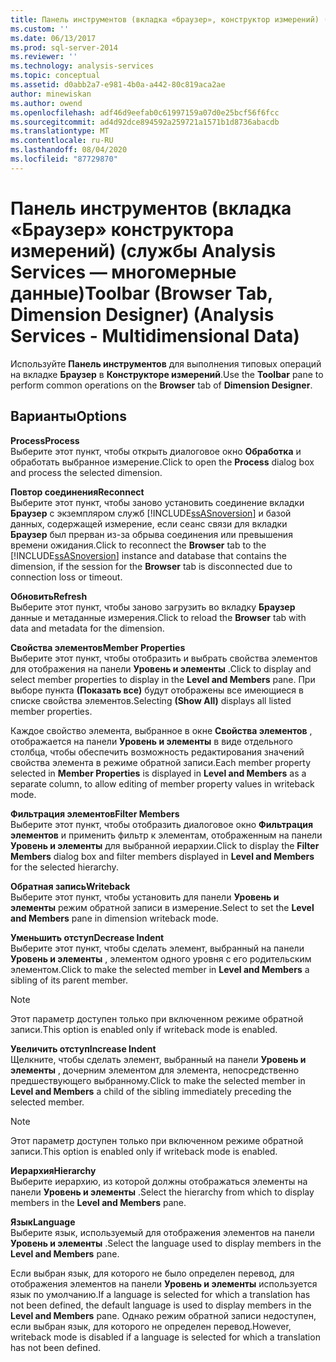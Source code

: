 ```yaml
---
title: Панель инструментов (вкладка «браузер», конструктор измерений) (Analysis Services-многомерные данные) | Документация Майкрософт
ms.custom: ''
ms.date: 06/13/2017
ms.prod: sql-server-2014
ms.reviewer: ''
ms.technology: analysis-services
ms.topic: conceptual
ms.assetid: d0abb2a7-e981-4b0a-a442-80c819aca2ae
author: minewiskan
ms.author: owend
ms.openlocfilehash: adf46d9eefab0c61997159a07d0e25bcf56f6fcc
ms.sourcegitcommit: ad4d92dce894592a259721a1571b1d8736abacdb
ms.translationtype: MT
ms.contentlocale: ru-RU
ms.lasthandoff: 08/04/2020
ms.locfileid: "87729870"
---
```

# <a name="toolbar-browser-tab-dimension-designer-analysis-services---multidimensional-data"></a><span data-ttu-id="2f80a-102">Панель инструментов (вкладка «Браузер» конструктора измерений) (службы Analysis Services — многомерные данные)</span><span class="sxs-lookup"><span data-stu-id="2f80a-102">Toolbar (Browser Tab, Dimension Designer) (Analysis Services - Multidimensional Data)</span></span>
  <span data-ttu-id="2f80a-103">Используйте **Панель инструментов** для выполнения типовых операций на вкладке **Браузер** в **Конструкторе измерений**.</span><span class="sxs-lookup"><span data-stu-id="2f80a-103">Use the **Toolbar** pane to perform common operations on the **Browser** tab of **Dimension Designer**.</span></span>  
  
## <a name="options"></a><span data-ttu-id="2f80a-104">Варианты</span><span class="sxs-lookup"><span data-stu-id="2f80a-104">Options</span></span>  
 <span data-ttu-id="2f80a-105">**Process**</span><span class="sxs-lookup"><span data-stu-id="2f80a-105">**Process**</span></span>  
 <span data-ttu-id="2f80a-106">Выберите этот пункт, чтобы открыть диалоговое окно **Обработка** и обработать выбранное измерение.</span><span class="sxs-lookup"><span data-stu-id="2f80a-106">Click to open the **Process** dialog box and process the selected dimension.</span></span>  
  
 <span data-ttu-id="2f80a-107">**Повтор соединения**</span><span class="sxs-lookup"><span data-stu-id="2f80a-107">**Reconnect**</span></span>  
 <span data-ttu-id="2f80a-108">Выберите этот пункт, чтобы заново установить соединение вкладки **Браузер** с экземпляром служб [!INCLUDE[ssASnoversion](../includes/ssasnoversion-md.md)] и базой данных, содержащей измерение, если сеанс связи для вкладки **Браузер** был прерван из-за обрыва соединения или превышения времени ожидания.</span><span class="sxs-lookup"><span data-stu-id="2f80a-108">Click to reconnect the **Browser** tab to the [!INCLUDE[ssASnoversion](../includes/ssasnoversion-md.md)] instance and database that contains the dimension, if the session for the **Browser** tab is disconnected due to connection loss or timeout.</span></span>  
  
 <span data-ttu-id="2f80a-109">**Обновить**</span><span class="sxs-lookup"><span data-stu-id="2f80a-109">**Refresh**</span></span>  
 <span data-ttu-id="2f80a-110">Выберите этот пункт, чтобы заново загрузить во вкладку **Браузер** данные и метаданные измерения.</span><span class="sxs-lookup"><span data-stu-id="2f80a-110">Click to reload the **Browser** tab with data and metadata for the dimension.</span></span>  
  
 <span data-ttu-id="2f80a-111">**Свойства элементов**</span><span class="sxs-lookup"><span data-stu-id="2f80a-111">**Member Properties**</span></span>  
 <span data-ttu-id="2f80a-112">Выберите этот пункт, чтобы отобразить и выбрать свойства элементов для отображения на панели **Уровень и элементы** .</span><span class="sxs-lookup"><span data-stu-id="2f80a-112">Click to display and select member properties to display in the **Level and Members** pane.</span></span> <span data-ttu-id="2f80a-113">При выборе пункта **(Показать все)** будут отображены все имеющиеся в списке свойства элементов.</span><span class="sxs-lookup"><span data-stu-id="2f80a-113">Selecting **(Show All)** displays all listed member properties.</span></span>  
  
 <span data-ttu-id="2f80a-114">Каждое свойство элемента, выбранное в окне **Свойства элементов** , отображается на панели **Уровень и элементы** в виде отдельного столбца, чтобы обеспечить возможность редактирования значений свойства элемента в режиме обратной записи.</span><span class="sxs-lookup"><span data-stu-id="2f80a-114">Each member property selected in **Member Properties** is displayed in **Level and Members** as a separate column, to allow editing of member property values in writeback mode.</span></span>  
  
 <span data-ttu-id="2f80a-115">**Фильтрация элементов**</span><span class="sxs-lookup"><span data-stu-id="2f80a-115">**Filter Members**</span></span>  
 <span data-ttu-id="2f80a-116">Выберите этот пункт, чтобы отобразить диалоговое окно **Фильтрация элементов** и применить фильтр к элементам, отображенным на панели **Уровень и элементы** для выбранной иерархии.</span><span class="sxs-lookup"><span data-stu-id="2f80a-116">Click to display the **Filter Members** dialog box and filter members displayed in **Level and Members** for the selected hierarchy.</span></span>  
  
 <span data-ttu-id="2f80a-117">**Обратная запись**</span><span class="sxs-lookup"><span data-stu-id="2f80a-117">**Writeback**</span></span>  
 <span data-ttu-id="2f80a-118">Выберите этот пункт, чтобы установить для панели **Уровень и элементы** режим обратной записи в измерение.</span><span class="sxs-lookup"><span data-stu-id="2f80a-118">Select to set the **Level and Members** pane in dimension writeback mode.</span></span>  
  
 <span data-ttu-id="2f80a-119">**Уменьшить отступ**</span><span class="sxs-lookup"><span data-stu-id="2f80a-119">**Decrease Indent**</span></span>  
 <span data-ttu-id="2f80a-120">Выберите этот пункт, чтобы сделать элемент, выбранный на панели **Уровень и элементы** , элементом одного уровня с его родительским элементом.</span><span class="sxs-lookup"><span data-stu-id="2f80a-120">Click to make the selected member in **Level and Members** a sibling of its parent member.</span></span>  
  
> [!NOTE]  
>  <span data-ttu-id="2f80a-121">Этот параметр доступен только при включенном режиме обратной записи.</span><span class="sxs-lookup"><span data-stu-id="2f80a-121">This option is enabled only if writeback mode is enabled.</span></span>  
  
 <span data-ttu-id="2f80a-122">**Увеличить отступ**</span><span class="sxs-lookup"><span data-stu-id="2f80a-122">**Increase Indent**</span></span>  
 <span data-ttu-id="2f80a-123">Щелкните, чтобы сделать элемент, выбранный на панели **Уровень и элементы** , дочерним элементом для элемента, непосредственно предшествующего выбранному.</span><span class="sxs-lookup"><span data-stu-id="2f80a-123">Click to make the selected member in **Level and Members** a child of the sibling immediately preceding the selected member.</span></span>  
  
> [!NOTE]  
>  <span data-ttu-id="2f80a-124">Этот параметр доступен только при включенном режиме обратной записи.</span><span class="sxs-lookup"><span data-stu-id="2f80a-124">This option is enabled only if writeback mode is enabled.</span></span>  
  
 <span data-ttu-id="2f80a-125">**Иерархия**</span><span class="sxs-lookup"><span data-stu-id="2f80a-125">**Hierarchy**</span></span>  
 <span data-ttu-id="2f80a-126">Выберите иерархию, из которой должны отображаться элементы на панели **Уровень и элементы** .</span><span class="sxs-lookup"><span data-stu-id="2f80a-126">Select the hierarchy from which to display members in the **Level and Members** pane.</span></span>  
  
 <span data-ttu-id="2f80a-127">**Язык**</span><span class="sxs-lookup"><span data-stu-id="2f80a-127">**Language**</span></span>  
 <span data-ttu-id="2f80a-128">Выберите язык, используемый для отображения элементов на панели **Уровень и элементы** .</span><span class="sxs-lookup"><span data-stu-id="2f80a-128">Select the language used to display members in the **Level and Members** pane.</span></span>  
  
 <span data-ttu-id="2f80a-129">Если выбран язык, для которого не было определен перевод, для отображения элементов на панели **Уровень и элементы** используется язык по умолчанию.</span><span class="sxs-lookup"><span data-stu-id="2f80a-129">If a language is selected for which a translation has not been defined, the default language is used to display members in the **Level and Members** pane.</span></span> <span data-ttu-id="2f80a-130">Однако режим обратной записи недоступен, если выбран язык, для которого не определен перевод.</span><span class="sxs-lookup"><span data-stu-id="2f80a-130">However, writeback mode is disabled if a language is selected for which a translation has not been defined.</span></span>  
  
  
